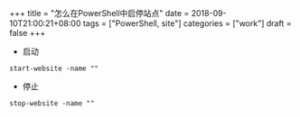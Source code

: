 +++
title = "怎么在PowerShell中启停站点"
date = 2018-09-10T21:00:21+08:00
tags = ["PowerShell, site"]
categories = ["work"]
draft = false
+++

- 启动

`start-website -name ""`

- 停止

`stop-website -name ""`